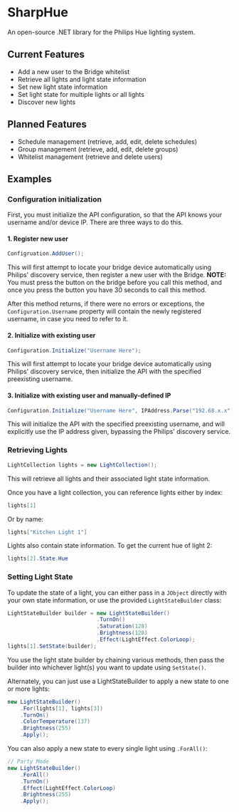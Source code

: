 # SharpHue

An open-source .NET library for the Philips Hue lighting system.


## Current Features

* Add a new user to the Bridge whitelist
* Retrieve all lights and light state information
* Set new light state information
* Set light state for multiple lights or all lights
* Discover new lights


## Planned Features

* Schedule management (retrieve, add, edit, delete schedules)
* Group management (retrieve, add, edit, delete groups)
* Whitelist management (retrieve and delete users)


## Examples

### Configuration initialization

First, you must initialize the API configuration, so that the API knows your username and/or device IP. There are three ways to do this.

#### 1. Register new user

```cs
Configruation.AddUser();
```

This will first attempt to locate your bridge device automatically using Philips' discovery service, then register a new user with the Bridge. **NOTE:** You must press the button on the bridge before you call this method, and once you press the button you have 30 seconds to call this method.

After this method returns, if there were no errors or exceptions, the `Configuration.Username` property will contain the newly registered username, in case you need to refer to it.

#### 2. Initialize with existing user

```cs
Configuration.Initialize("Username Here");
```

This will first attempt to locate your bridge device automatically using Philips' discovery service, then initialize the API with the specified preexisting username.

#### 3. Initialize with existing user and manually-defined IP

```cs
Configuration.Initialize("Username Here", IPAddress.Parse("192.68.x.x"));
```

This will initialize the API with the specified preexisting username, and will explicitly use the IP address given, bypassing the Philips' discovery service.

### Retrieving Lights

```cs
LightCollection lights = new LightCollection();
```

This will retrieve all lights and their associated light state information.

Once you have a light collection, you can reference lights either by index:

```cs
lights[1]
```

Or by name:

```cs
lights["Kitchen Light 1"]
```

Lights also contain state information. To get the current hue of light 2:

```cs
lights[2].State.Hue
```

### Setting Light State

To update the state of a light, you can either pass in a `JObject` directly with your own state information, or use the provided `LightStateBuilder` class:

```cs
LightStateBuilder builder = new LightStateBuilder()
                            .TurnOn()
                            .Saturation(128)
                            .Brightness(128)
                            .Effect(LightEffect.ColorLoop);
lights[1].SetState(builder);
```

You use the light state builder by chaining various methods, then pass the builder into whichever light(s) you want to update using `SetState()`.

Alternately, you can just use a LightStateBuilder to apply a new state to one or more lights:

```cs
new LightStateBuilder()
    .For(lights[1], lights[3])
    .TurnOn()
    .ColorTemperature(137)
    .Brightness(255)
    .Apply();
```

You can also apply a new state to every single light using `.ForAll()`:

```cs
// Party Mode
new LightStateBuilder()
    .ForAll()
    .TurnOn()
    .Effect(LightEffect.ColorLoop)
    .Brightness(255)
    .Apply();
```
